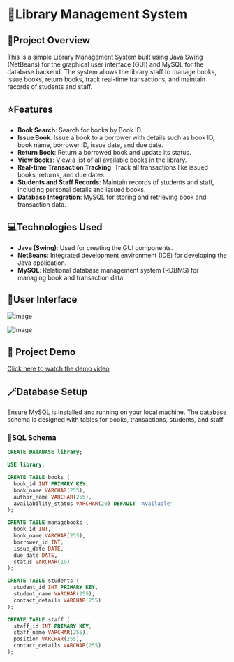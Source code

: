 # 📖Library Management System

## 💎Project Overview

This is a simple Library Management System built using Java Swing (NetBeans) for the graphical user interface (GUI) and MySQL for the database backend. The system allows the library staff to manage books, issue books, return books, track real-time transactions, and maintain records of students and staff.

## ⭐Features

- **Book Search**: Search for books by Book ID.
- **Issue Book**: Issue a book to a borrower with details such as book ID, book name, borrower ID, issue date, and due date.
- **Return Book**: Return a borrowed book and update its status.
- **View Books**: View a list of all available books in the library.
- **Real-time Transaction Tracking**: Track all transactions like issued books, returns, and due dates.
- **Students and Staff Records**: Maintain records of students and staff, including personal details and issued books.
- **Database Integration**: MySQL for storing and retrieving book and transaction data.
  
## 💻Technologies Used

- **Java (Swing)**: Used for creating the GUI components.
- **NetBeans**: Integrated development environment (IDE) for developing the Java application.
- **MySQL**: Relational database management system (RDBMS) for managing book and transaction data.

## 🔮User Interface 
![Image](https://github.com/user-attachments/assets/173f3d4d-b839-4fa7-b3df-a756ce2fedba)

![Image](https://github.com/user-attachments/assets/85caf0f3-78da-4a90-a43b-24492b7b9b03)

## 🎥 Project Demo

[Click here to watch the demo video](https://drive.google.com/file/d/1WHKz5JxeWApS331atkhlLPprDQHeFTxE/view?usp=drive_link)


## 🪄Database Setup

Ensure MySQL is installed and running on your local machine. The database schema is designed with tables for books, transactions, students, and staff.

### 💫SQL Schema
```sql
CREATE DATABASE library;

USE library;

CREATE TABLE books (
  book_id INT PRIMARY KEY,
  book_name VARCHAR(255),
  author_name VARCHAR(255),
  availability_status VARCHAR(20) DEFAULT 'Available'
);

CREATE TABLE managebooks (
  book_id INT,
  book_name VARCHAR(255),
  borrower_id INT,
  issue_date DATE,
  due_date DATE,
  status VARCHAR(10)
);

CREATE TABLE students (
  student_id INT PRIMARY KEY,
  student_name VARCHAR(255),
  contact_details VARCHAR(255)
);

CREATE TABLE staff (
  staff_id INT PRIMARY KEY,
  staff_name VARCHAR(255),
  position VARCHAR(255),
  contact_details VARCHAR(255)
);
